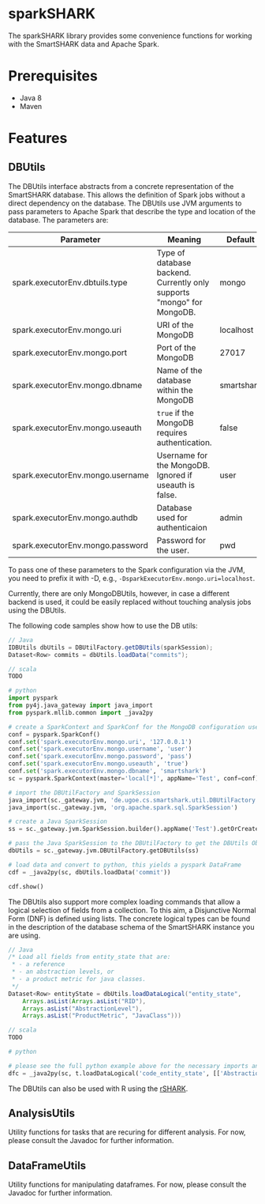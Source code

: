 sparkSHARK
==========

The sparkSHARK library provides some convenience functions for working with the SmartSHARK data and Apache Spark.

Prerequisites
=============
- Java 8
- Maven

Features
========

DBUtils
-------
The DBUtils interface abstracts from a concrete representation of the SmartSHARK database. This allows the definition of Spark jobs without a direct dependency on the database. The DBUtils use JVM arguments to pass parameters to Apache Spark that describe the type and location of the database. 
The parameters are:

| Parameter                      | Meaning                                                               | Default    |
|--------------------------------|-----------------------------------------------------------------------|------------|
|spark.executorEnv.dbtuils.type | Type of database backend. Currently only supports "mongo" for MongoDB.| mongo      |
|spark.executorEnv.mongo.uri     | URI of the MongoDB                                                    | localhost  |
|spark.executorEnv.mongo.port    | Port of the MongoDB                                                   | 27017      |
|spark.executorEnv.mongo.dbname  | Name of the database within the MongoDB                               | smartshark |
|spark.executorEnv.mongo.useauth | `true` if the MongoDB requires authentication.                        | false      |
|spark.executorEnv.mongo.username| Username for the MongoDB. Ignored if useauth is false.                | user       |
|spark.executorEnv.mongo.authdb  | Database used for authenticaion                                       | admin      |
|spark.executorEnv.mongo.password| Password for the user.                                                | pwd        | 

To pass one of these parameters to the Spark configuration via the JVM, you need to prefix it with -D, e.g., `-DsparkExecutorEnv.mongo.uri=localhost`. 

Currently, there are only MongoDBUtils, however, in case a different backend is used, it could be easily replaced without touching analysis jobs using the DBUtils. 

The following code samples show how to use the DB utils:
```Java
// Java
IDBUtils dbUtils = DBUtilFactory.getDBUtils(sparkSession);
Dataset<Row> commits = dbUtils.loadData("commits");
```

```scala
// scala
TODO
```

```python
# python
import pyspark
from py4j.java_gateway import java_import
from pyspark.mllib.common import _java2py

# create a SparkContext and SparkConf for the MongoDB configuration used by the DBUtils
conf = pyspark.SparkConf()
conf.set('spark.executorEnv.mongo.uri', '127.0.0.1')
conf.set('spark.executorEnv.mongo.username', 'user')
conf.set('spark.executorEnv.mongo.password', 'pass')
conf.set('spark.executorEnv.mongo.useauth', 'true')
conf.set('spark.executorEnv.mongo.dbname', 'smartshark')
sc = pyspark.SparkContext(master='local[*]', appName='Test', conf=conf)

# import the DBUtilFactory and SparkSession
java_import(sc._gateway.jvm, 'de.ugoe.cs.smartshark.util.DBUtilFactory')
java_import(sc._gateway.jvm, 'org.apache.spark.sql.SparkSession')

# create a Java SparkSession
ss = sc._gateway.jvm.SparkSession.builder().appName('Test').getOrCreate()

# pass the Java SparkSession to the DBUtilFactory to get the DBUtils Object
dbUtils = sc._gateway.jvm.DBUtilFactory.getDBUtils(ss)

# load data and convert to python, this yields a pyspark DataFrame
cdf = _java2py(sc, dbUtils.loadData('commit'))

cdf.show()
```

The DBUtils also support more complex loading commands that allow a logical selection of fields from a collection. To this aim, 
a Disjunctive Normal Form (DNF) is defined using lists. The concrete logical types can be found in the description of the database schema of the SmartSHARK instance you are using.
```Java
// Java
/* Load all fields from entity_state that are:
 * - a reference
 * - an abstraction levels, or
 * - a product metric for java classes.
 */
Dataset<Row> entityState = dbUtils.loadDataLogical("entity_state",
    Arrays.asList(Arrays.asList("RID"), 
    Arrays.asList("AbstractionLevel"),
    Arrays.asList("ProductMetric", "JavaClass")))
```

```scala
// scala
TODO
```

```python
# python

# please see the full python example above for the necessary imports and session setup
dfc = _java2py(sc, t.loadDataLogical('code_entity_state', [['AbstractionLevel'], ['ProductMetric', 'Java']]))
```

The DBUtils can also be used with R using the [rSHARK](https://github.com/smartshark/rSHARK). 

AnalysisUtils
-------------
Utility functions for tasks that are recuring for different analysis. For now, please consult the Javadoc for further information. 

DataFrameUtils
--------------
Utility functions for manipulating dataframes. For now, please consult the Javadoc for further information. 
